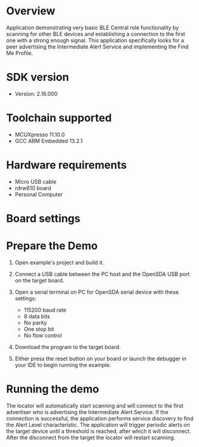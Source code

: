 Overview
========
Application demonstrating very basic BLE Central role functionality by scanning for other BLE devices and establishing a connection to the first one with a strong enough signal.
This application specifically looks for a peer advertising the Intermediate Alert Service and implementing the Find Me Profile.


SDK version
===========
- Version: 2.16.000

Toolchain supported
===================
- MCUXpresso  11.10.0
- GCC ARM Embedded  13.2.1

Hardware requirements
=====================
- Micro USB cable
- rdrw610 board
- Personal Computer

Board settings
==============

Prepare the Demo
================

1.  Open example's project and build it.

2.  Connect a USB cable between the PC host and the OpenSDA USB port on the target board.

3.  Open a serial terminal on PC for OpenSDA serial device with these settings:
    - 115200 baud rate
    - 8 data bits
    - No parity
    - One stop bit
    - No flow control

4.  Download the program to the target board.

5.  Either press the reset button on your board or launch the debugger in your IDE to begin running the example.

Running the demo
================
The locator will automatically start scanning and will connect to the first advertiser who is advertising the Intermediate Alert Service.
If the connection is successful, the application performs service discovery to find the Alert Level characteristic.
The application will trigger periodic alerts on the target device until a threshold is reached, after which it will disconnect.
After the disconnect from the target the locator will restart scanning.

